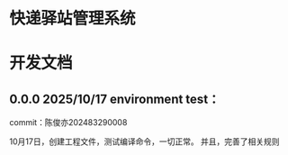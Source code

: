 # 快递驿站管理系统

# 开发文档

## 0.0.0 2025/10/17 environment test：
commit：陈俊亦202483290008

10月17日，创建工程文件，测试编译命令，一切正常。
并且，完善了相关规则